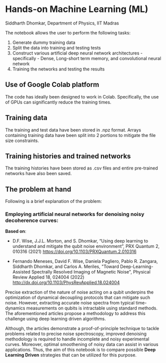 # Hands-on Machine Learning (ML)

Siddharth Dhomkar, Department of Physics, IIT Madras

The notebook allows the user to perform the following tasks:
1. Generate dummy training data
2. Split the data into training and testing tests
3. Construct various artificial deep neural network architectures - specifically - Dense, Long-short term memory, and convolutional neural network
4. Training the networks and testing the results

## Use of Google Colab platform
The code has ideally been designed to work in Colab. Specifically, the use of GPUs can significantly reduce the training times.

## Training data
The training and test data have been stored in .npz format. Arrays containing training data have been split into 2 portions to mitigate the file size constraints.

## Training histories and trained networks
The training histories have been stored as .csv files and entire pre-trained networks have also been saved.

## The problem at hand
Following is a brief explanation of the problem:

### Employing artificial neural networks for denoising noisy decoherence curves:

**Based on**:

* D.F. Wise, J.J.L. Morton, and S. Dhomkar, “Using deep learning to understand and mitigate the qubit noise environment”, PRX Quantum 2, 010316 (2021)
https://doi.org/10.1103/PRXQuantum.2.010316

* Fernando Meneses, David F. Wise, Daniela Pagliero, Pablo R. Zangara, Siddharth Dhomkar, and Carlos A. Meriles, "Toward Deep-Learning-Assisted Spectrally Resolved Imaging of Magnetic Noise", Physical Review Applied 18, 024004 (2022)
http://dx.doi.org/10.1103/PhysRevApplied.18.024004


Precise extraction of the nature of noise acting on a qubit underpins the optimization of dynamical decoupling protocols that can mitigate such noise. However, extracting accurate noise spectra from typical time-dynamics measurements on qubits is intractable using standard methods. The aforementioned articles propose a methodology to address this challenge using deep learning driven algorithms.

Although, the articles demonstrate a proof-of-principle technique to tackle problems related to precise noise spectroscopy, improved denoising methodology is required to handle incomplete and noisy experimental curves. Moreover, optimal smoothening of noisy data can assist in various applications. Thus, the aim of this notebook is to compare possible **Deep Learning Driven** strategies that can be utilized for this purpose.


